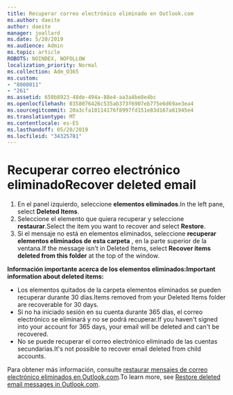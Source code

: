 ```yaml
---
title: Recuperar correo electrónico eliminado en Outlook.com
ms.author: daeite
author: daeite
manager: joallard
ms.date: 5/20/2019
ms.audience: Admin
ms.topic: article
ROBOTS: NOINDEX, NOFOLLOW
localization_priority: Normal
ms.collection: Adm_O365
ms.custom:
- "8000011"
- "261"
ms.assetid: 650b8923-48de-494a-88e4-aa3a4be8e4bc
ms.openlocfilehash: 0358076426c535ab373f6907eb775e6d69ae3ea4
ms.sourcegitcommit: 20a3cfa10114176f8997fd151e83d167a81945e4
ms.translationtype: MT
ms.contentlocale: es-ES
ms.lasthandoff: 05/20/2019
ms.locfileid: "34325781"
---
```

# <a name="recover-deleted-email"></a><span data-ttu-id="80c4c-102">Recuperar correo electrónico eliminado</span><span class="sxs-lookup"><span data-stu-id="80c4c-102">Recover deleted email</span></span>

1. <span data-ttu-id="80c4c-103">En el panel izquierdo, seleccione **elementos eliminados**.</span><span class="sxs-lookup"><span data-stu-id="80c4c-103">In the left pane, select **Deleted Items**.</span></span>
2. <span data-ttu-id="80c4c-104">Seleccione el elemento que quiera recuperar y seleccione **restaurar**.</span><span class="sxs-lookup"><span data-stu-id="80c4c-104">Select the item you want to recover and select **Restore**.</span></span>
3. <span data-ttu-id="80c4c-105">Si el mensaje no está en elementos eliminados, seleccione **recuperar elementos eliminados de esta carpeta** , en la parte superior de la ventana.</span><span class="sxs-lookup"><span data-stu-id="80c4c-105">If the message isn't in Deleted Items, select **Recover items deleted from this folder** at the top of the window.</span></span>

 <span data-ttu-id="80c4c-106">**Información importante acerca de los elementos eliminados:**</span><span class="sxs-lookup"><span data-stu-id="80c4c-106">**Important information about deleted items:**</span></span>
  
- <span data-ttu-id="80c4c-107">Los elementos quitados de la carpeta elementos eliminados se pueden recuperar durante 30 días.</span><span class="sxs-lookup"><span data-stu-id="80c4c-107">Items removed from your Deleted Items folder are recoverable for 30 days.</span></span>
- <span data-ttu-id="80c4c-108">Si no ha iniciado sesión en su cuenta durante 365 días, el correo electrónico se eliminará y no se podrá recuperar.</span><span class="sxs-lookup"><span data-stu-id="80c4c-108">If you haven't signed into your account for 365 days, your email will be deleted and can't be recovered.</span></span>
- <span data-ttu-id="80c4c-109">No se puede recuperar el correo electrónico eliminado de las cuentas secundarias.</span><span class="sxs-lookup"><span data-stu-id="80c4c-109">It's not possible to recover email deleted from child accounts.</span></span>

<span data-ttu-id="80c4c-110">Para obtener más información, consulte [restaurar mensajes de correo electrónico eliminados en Outlook.com](https://go.microsoft.com/fwlink/p/?linkid=873117).</span><span class="sxs-lookup"><span data-stu-id="80c4c-110">To learn more, see [Restore deleted email messages in Outlook.com](https://go.microsoft.com/fwlink/p/?linkid=873117).</span></span>